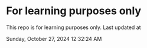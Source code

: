 # For learning purposes only
This repo is for learning purposes only.
Last updated at

Sunday, October 27, 2024 12:32:24 AM

